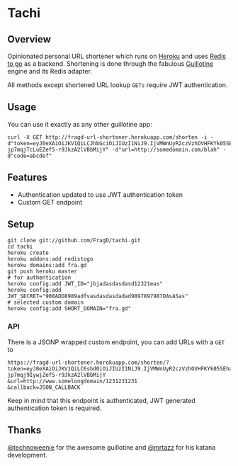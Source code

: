 # Tachi

## Overview
Opinionated personal URL shortener which runs on [Heroku][1] and uses [Redis to
go][2] as a backend. Shortening is done through the fabulous [Guillotine][3]
engine and its Redis adapter.

All methods except shortened URL lookup `GETs` require JWT authentication.

## Usage
You can use it exactly as any other guillotine app:

    curl -X GET http://fragd-url-shortener.herokuapp.com/shorten -i -d"token=eyJ0eXAiOiJKV1QiLCJhbGciOiJIUzI1NiJ9.IjVMWnUyR2czVzhOVHFKYk05SEhaTlNnZCI.no5LH7TYkss-jp7mqjTcLuEZef5-r9JkzA2lVBbMijY" -d"url=http://somedomain.com/blah" -d"code=abcdef"


## Features
- Authentication updated to use JWT authentication token 
- Custom GET endpoint

## Setup

    git clone git://github.com/FragD/tachi.git
    cd tachi
    heroku create
    heroku addons:add redistogo
    heroku domains:add fra.gd
    git push heroku master
    # for authentication
    heroku config:add JWT_ID="jbjadasdasdasd12321eas"
    heroku config:add JWT_SECRET="908ADD8989adfvasdasdasdadad9897897987DAsASas"
    # selected custom domain
    heroku config:add SHORT_DOMAIN="fra.gd" 



### API
There is a JSONP wrapped custom endpoint, you can add URLs with a `GET` to

    https://fragd-url-shortener.herokuapp.com/shorten/?
    token=eyJ0eXAiOiJKV1QiLC6sbd0iOiJIUzI1NiJ9.IjVMWnUyR2czVzhOVHFKYk05SEhaTlNnZCI.no5LH7TYkss-jp7mqj9IywjZef5-r9JkzA2lVBbMijY
    &url=http://www.somelongdomain/1231231231
    &callback=JSON_CALLBACK

Keep in mind that this endpoint is authenticated, JWT generated authentication token is required.

## Thanks
[@technoweenie][4] for the awesome guillotine and [@mrtazz][8] for his katana development.

[1]: http://heroku.com
[2]: http://redistogo.com
[3]: https://github.com/technoweenie/guillotine
[4]: https://twitter.com/technoweenie
[5]: https://twitter.com/roidrage
[6]: https://github.com/mattmatt/s3itch
[7]: http://tapbots.com/software/tweetbot/
[8]: http://github.com/mrtazz/
